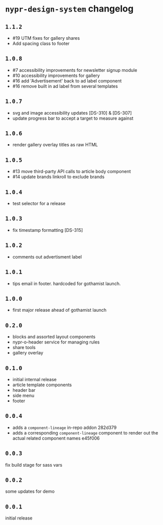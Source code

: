 # `nypr-design-system` changelog

## `1.1.2`
- #19 UTM fixes for gallery shares
- Add spacing class to footer

## `1.0.8`
- #7 accessibility improvements for newsletter signup module
- #10 accessibility improvements for gallery
- #16 add 'Advertisement' back to ad label component
- #16 remove built in ad label from several templates

## `1.0.7`
- svg and image accessibility updates [DS-310] & [DS-307]
- update progress bar to accept a target to measure against

## `1.0.6`
- render gallery overlay titles as raw HTML

## `1.0.5`
- #13 move third-party API calls to article body component
- #14 update brands linkroll to exclude brands

## `1.0.4`
- test selector for a release

## `1.0.3`
- fix timestamp formatting [DS-315]

## `1.0.2`
- comments out advertisment label

## `1.0.1`
- tips email in footer. hardcoded for gothamist launch.

## `1.0.0`
- first major release ahead of gothamist launch

## `0.2.0`
- blocks and assorted layout components
- nypr-o-header service for managing rules
- share tools
- gallery overlay

## `0.1.0`
- initial internal release
- article template components
- header bar
- side menu
- footer

## `0.0.4`
- adds a `component-lineage` in-repo addon 282d379
- adds a corresponding `component-lineage` component to render out the actual related component names e45f006

## `0.0.3`
fix build stage for sass vars

## `0.0.2`
some updates for demo

## `0.0.1`
initial release
